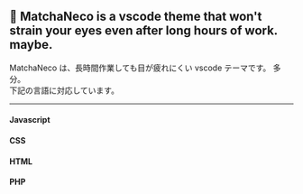 ## 🍃 MatchaNeco is a vscode theme that won't strain your eyes even after long hours of work. maybe. 

MatchaNeco は、長時間作業しても目が疲れにくい vscode テーマです。 多分。  
下記の言語に対応しています。

---

#### Javascript

#### CSS

#### HTML

#### PHP

